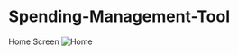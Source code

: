 # Spending-Management-Tool
Home Screen
![Home](https://user-images.githubusercontent.com/48511671/120231441-0a9aaf00-c26f-11eb-8555-967a89f9df8e.png)
